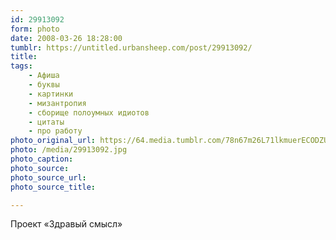 ```yaml
---
id: 29913092
form: photo
date: 2008-03-26 18:28:00
tumblr: https://untitled.urbansheep.com/post/29913092/
title:
tags:
    - Афиша
    - буквы
    - картинки
    - мизантропия
    - сборище полоумных идиотов
    - цитаты
    - про работу
photo_original_url: https://64.media.tumblr.com/78n67m26L71lkmuerECODZUC_500.jpg
photo: /media/29913092.jpg
photo_caption: 
photo_source:
photo_source_url:
photo_source_title:

---
```


<p>Проект «Здравый смысл»</p>
